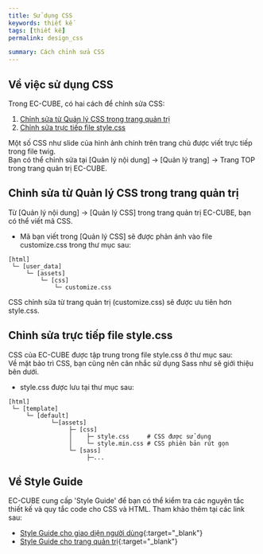 ```yaml
---
title: Sử dụng CSS
keywords: thiết kế 
tags: [thiết kế]
permalink: design_css

summary: Cách chỉnh sửa CSS
---
```


## Về việc sử dụng CSS

Trong EC-CUBE, có hai cách để chỉnh sửa CSS:

1. [Chỉnh sửa từ Quản lý CSS trong trang quản trị](#chỉnh-sửa-từ-quản-lý-css-trong-trang-quản-trị)
2. [Chỉnh sửa trực tiếp file style.css](#chỉnh-sửa-trực-tiếp-file-style.css)

Một số CSS như slide của hình ảnh chính trên trang chủ được viết trực tiếp trong file twig.<br>
Bạn có thể chỉnh sửa tại [Quản lý nội dung] -> [Quản lý trang] -> Trang TOP trong trang quản trị EC-CUBE.


## Chỉnh sửa từ Quản lý CSS trong trang quản trị

Từ [Quản lý nội dung] -> [Quản lý CSS] trong trang quản trị EC-CUBE, bạn có thể viết mã CSS.

- Mã bạn viết trong [Quản lý CSS] sẽ được phản ánh vào file customize.css trong thư mục sau:<br>

```
[html]
 └─ [user_data]
     └─ [assets]
         └─ [css]
             └─ customize.css
```
  
  CSS chỉnh sửa từ trang quản trị (customize.css) sẽ được ưu tiên hơn style.css.


## Chỉnh sửa trực tiếp file style.css

CSS của EC-CUBE được tập trung trong file style.css ở thư mục sau:<br>
Về mặt bảo trì CSS, bạn cũng nên cân nhắc sử dụng Sass như sẽ giới thiệu bên dưới.

- style.css được lưu tại thư mục sau:

```
[html]
 └─ [template]
     └─ [default]
            └─[assets]
                 ├─ [css]
                 │    ├─ style.css     # CSS được sử dụng
                 │    └─ style.min.css # CSS phiên bản rút gọn
                 └─ [sass]
                      ├─...
```


## Về Style Guide

EC-CUBE cung cấp 'Style Guide' để bạn có thể kiểm tra các nguyên tắc thiết kế và quy tắc code cho CSS và HTML.
Tham khảo thêm tại các link sau:

- [Style Guide cho giao diện người dùng](https://github.com/EC-CUBE/Eccube-Styleguide){:target="_blank"}
- [Style Guide cho trang quản trị](https://github.com/EC-CUBE/Eccube-Styleguide-Admin){:target="_blank"}
